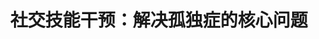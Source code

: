 ---
title: 社交技能干预：解决孤独症的核心问题
tags: [ASD, 孤独症, Austim]
color: danger
description: 有些观点认为孤独症谱系人群缺乏与人交流的愿望，这其实是种错误的刻板印象。实际上许多孤独症谱系的孩子渴望获得社会的接纳、渴望与人沟通。社交技能培训可能要贯穿整个童年和成年早期，在不同的发展阶段应有所差异。
external_url: http://mp.weixin.qq.com/s?__biz=MzIyMzgyMjY5NQ==&amp;mid=2247483848&amp;idx=1&amp;sn=66ebc1be78a961966111971e454258b4&amp;chksm=e81917c0df6e9ed6ec593f7c9b7e94612285a64cc4bad60a4186d8dd056e0c53bb4f4b7fc96a&amp;scene=27#wechat_redirect
---